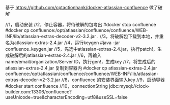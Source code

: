 基于 https://github.com/cptactionhank/docker-atlassian-confluence 做了破解

//1，启动安装
//2，停止容器，将待破解的包考出
#docker stop confluence
#docker cp confluence:/opt/atlassian/confluence/confluence/WEB-INF/lib/atlassian-extras-decoder-v2-3.2.jar .
//3，将破解包下载到本地，并重名为atlassian-extras-2.4.jar
//4，运行keygen
#java -jar confluence_keygen.jar
//5，先选中atlassian-extras-2.4.jar，执行patch!，生成破解后的atlassian-extras-2.4.jar
//6，再输入name/email/organization/Server ID，执行gen!，生成key
//7，将生成后的atlassian-extras-2.4.jar 复制到容器内
#docker cp atlassian-extras-2.4.jar  confluence:/opt/atlassian/confluence/confluence/WEB-INF/lib/atlassian-extras-decoder-v2-3.2.jar
//8，confluence 的安装界面输入key
//9，启动容器
#docker start confluence
//10，connectionString
jdbc:mysql://clock-builder.com:13306/confluence?useUnicode=true&characterEncoding=utf8&useSSL=false
